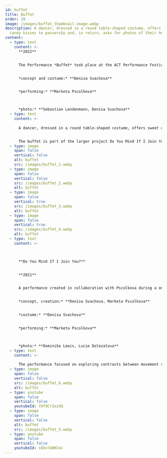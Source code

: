 ```yaml
---
id: buffet
title: Buffet
order: 19
image: /images/buffet_thambnail-image.webp
description: A dancer, dressed in a round table-shaped costume, offers sweet
  candy kisses to passersby and, in return, asks for photos of their hometown.
content:
  - type: text
    content: >-
      **2022**


      The Performance *Buffet* took place at the ACT Performance Festival 2022 in Biel, Switzerland.


      *concept and costume:* **Denisa Svachova**


      *performing:* **Marketa Pscolkova**



      *photo:* **Sebastian Lendenmann, Denisa Svachova**
  - type: text
    content: >-
      
      A dancer, dressed in a round table-shaped costume, offers sweet candy kisses to passersby and, in return, asks for photos of their hometown. 


      The buffet is part of the larger project Do You Mind If I Join You, which explores the experiences of expats—people living outside their native country, either temporarily or for an extended period. Through this concept, I create a series of interviews and performances that delve into themes of belonging, cultural exchange, and the feeling of being an outsider.
  - type: image
    span: false
    vertical: false
    alt: buffet
    src: /images/buffet_1.webp
  - type: image
    span: false
    vertical: false
    src: /images/buffet_2.webp
    alt: buffet
  - type: image
    span: false
    vertical: true
    src: /images/buffet_3.webp
    alt: buffet
  - type: image
    span: false
    vertical: true
    src: /images/buffet_4.webp
    alt: buffet
  - type: text
    content: >-
      


      **Do You Mind If I Join You?**  


      **2021**


      A performance created in collaboration with Pscolkova during a one-month artist residency at the Egon Schiele Art Centre in Český Krumlov and premiered at Pradelna Cultural Centre in Cesky Krumlov, Czech Republic in 2021.


      *concept, creation:* **Denisa Svachova, Marketa Pscolkova**


      *costume:* **Denisa Svachova**


      *performing:* **Marketa Pscolkova**



      *photo:* **Dominika Lewis, Lucie Dolezalova**
  - type: text
    content: >-
      
      The performance focused on exploring contrasts between movement styles, cultural references, and audience expectations. We combined contrasting dance forms, such as vogue and Czech folk dance, to create unpredictable situations, reflecting the experience of adapting to unfamiliar environments. Central to the piece was the Buffet costume, serving as both a scenographic and conceptual element.
  - type: image
    span: false
    vertical: false
    src: /images/buffet_6.webp
    alt: buffet
  - type: youtube
    span: false
    vertical: false
    youtubeId: Y9fdCrIezXQ
  - type: image
    span: false
    vertical: false
    alt: buffet
    src: /images/buffet_5.webp
  - type: youtube
    span: false
    vertical: false
    youtubeId: s9UvlGHKCmc
---
```

